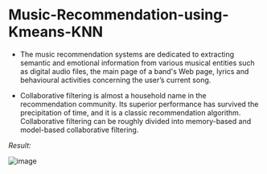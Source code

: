 # Music-Recommendation-using-Kmeans-KNN
- The music recommendation systems are dedicated to extracting semantic and emotional information from various musical entities such as digital audio files, the main page of a band's Web page, lyrics and behavioural activities concerning the user’s current song.

- Collaborative filtering is almost a household name in the recommendation community. Its superior performance has survived the precipitation of time, and it is a classic recommendation algorithm. Collaborative filtering can be roughly divided into memory-based and model-based collaborative filtering.

*Result:*

![image](https://github.com/AyaKhaledSaif/Music-Recommendation-using-Kmeans-KNN/assets/112936318/396fe517-1eb8-4321-a8c3-6c0ca2e3c199)






